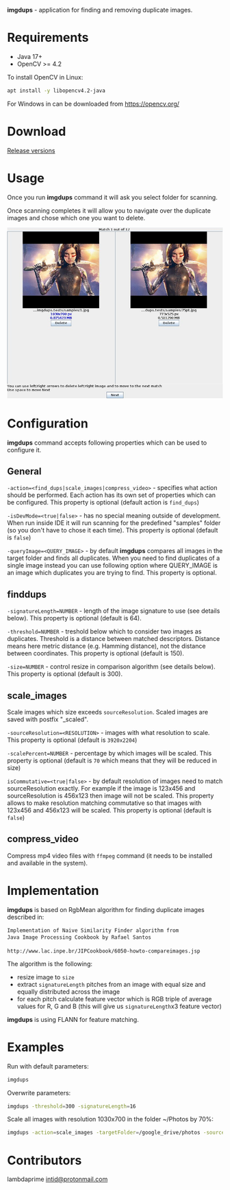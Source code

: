 **imgdups** - application for finding and removing duplicate images.

# Requirements

- Java 17+
- OpenCV >= 4.2

To install OpenCV in Linux:

```bash
apt install -y libopencv4.2-java
```

For Windows in can be downloaded from <https://opencv.org/>

# Download

[Release versions](imgdups/release/CHANGELOG.md)

# Usage

Once you run **imgdups** command it will ask you select folder for scanning.

Once scanning completes it will allow you to navigate over the duplicate images and chose which one you want to delete.

[![Screen](imgs/screen.jpg)](imgs/screen.jpg)

# Configuration

**imgdups** command accepts following properties which can be used to configure it.

## General

`-action=<find_dups|scale_images|compress_video>` - specifies what action should be performed. Each action has its own set of properties which can be configured. This property is optional (default action is `find_dups`)

`-isDevMode=<true|false>` - has no special meaning outside of development. When run inside IDE it will run scanning for the predefined "samples" folder (so you don't have to chose it each time). This property is optional (default is `false`)

`-queryImage=<QUERY_IMAGE>` - by default **imgdups** compares all images in the target folder and finds all duplicates. When you need to find duplicates of a single image instead you can use following option where QUERY_IMAGE is an image which duplicates you are trying to find. This property is optional.

## finddups

`-signatureLength=NUMBER` - length of the image signature to use (see details below). This property is optional (default is 64).

`-threshold=NUMBER` - treshold below which to consider two images as duplicates. Threshold is a distance between matched descriptors. Distance means here metric distance (e.g. Hamming distance), not the distance between coordinates. This property is optional (default is 150).

`-size=NUMBER` - control resize in comparison algorithm (see details below). This property is optional (default is 300).

## scale_images

Scale images which size exceeds `sourceResolution`. Scaled images are saved with postfix "_scaled".

`-sourceResolution=<RESOLUTION>` - images with what resolution to scale. This property is optional (default is `3920x2204`)

`-scalePercent=NUMBER` - percentage by which images will be scaled. This property is optional (default is `70` which means that they will be reduced in size)

`isCommutative=<true|false>` - by default resolution of images need to match sourceResolution exactly. For example if the image is 123x456 and sourceResolution is 456x123 then image will not be scaled. This property allows to make resolution matching commutative so that images with 123x456 and 456x123 will be scaled. This property is optional (default is `false`)

## compress_video

Compress mp4 video files with `ffmpeg` command (it needs to be installed and available in the system).

# Implementation

**imgdups** is based on RgbMean algorithm for finding duplicate images described in:

```
Implementation of Naive Similarity Finder algorithm from 
Java Image Processing Cookbook by Rafael Santos

http://www.lac.inpe.br/JIPCookbook/6050-howto-compareimages.jsp
```

The algorithm is the following:
- resize image to `size`
- extract `signatureLength` pitches from an image with equal size and equally distributed across the image
- for each pitch calculate feature vector which is RGB triple of average values for R, G and B (this will give us `signatureLength`x3 feature vector)

**imgdups** is using FLANN for feature matching.

# Examples

Run with default parameters:

``` bash
imgdups
```

Overwrite parameters:

``` bash
imgdups -threshold=300 -signatureLength=16
```
Scale all images with resolution 1030x700 in the folder ~/Photos by 70%:

``` bash
imgdups -action=scale_images -targetFolder=/google_drive/photos -sourceResolution=1030x700
```

# Contributors

lambdaprime <intid@protonmail.com>
